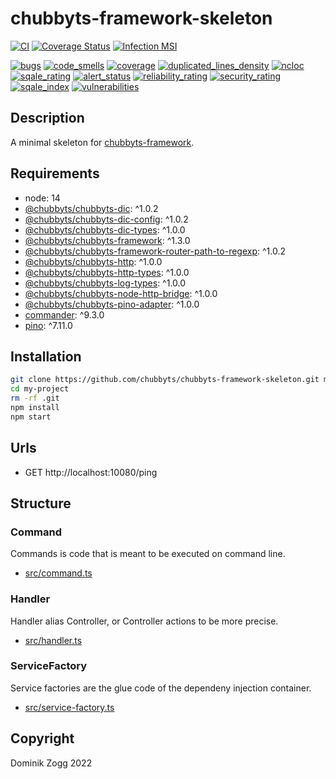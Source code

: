 # chubbyts-framework-skeleton

[![CI](https://github.com/chubbyts/chubbyts-framework-skeleton/workflows/CI/badge.svg?branch=master)](https://github.com/chubbyts/chubbyts-framework-skeleton/actions?query=workflow%3ACI)
[![Coverage Status](https://coveralls.io/repos/github/chubbyts/chubbyts-framework-skeleton/badge.svg?branch=master)](https://coveralls.io/github/chubbyts/chubbyts-framework-skeleton?branch=master)
[![Infection MSI](https://badge.stryker-mutator.io/github.com/chubbyts/chubbyts-framework-skeleton/master)](https://dashboard.stryker-mutator.io/reports/github.com/chubbyts/chubbyts-framework-skeleton/master)

[![bugs](https://sonarcloud.io/api/project_badges/measure?project=chubbyts_chubbyts-framework-skeleton&metric=bugs)](https://sonarcloud.io/dashboard?id=chubbyts_chubbyts-framework-skeleton)
[![code_smells](https://sonarcloud.io/api/project_badges/measure?project=chubbyts_chubbyts-framework-skeleton&metric=code_smells)](https://sonarcloud.io/dashboard?id=chubbyts_chubbyts-framework-skeleton)
[![coverage](https://sonarcloud.io/api/project_badges/measure?project=chubbyts_chubbyts-framework-skeleton&metric=coverage)](https://sonarcloud.io/dashboard?id=chubbyts_chubbyts-framework-skeleton)
[![duplicated_lines_density](https://sonarcloud.io/api/project_badges/measure?project=chubbyts_chubbyts-framework-skeleton&metric=duplicated_lines_density)](https://sonarcloud.io/dashboard?id=chubbyts_chubbyts-framework-skeleton)
[![ncloc](https://sonarcloud.io/api/project_badges/measure?project=chubbyts_chubbyts-framework-skeleton&metric=ncloc)](https://sonarcloud.io/dashboard?id=chubbyts_chubbyts-framework-skeleton)
[![sqale_rating](https://sonarcloud.io/api/project_badges/measure?project=chubbyts_chubbyts-framework-skeleton&metric=sqale_rating)](https://sonarcloud.io/dashboard?id=chubbyts_chubbyts-framework-skeleton)
[![alert_status](https://sonarcloud.io/api/project_badges/measure?project=chubbyts_chubbyts-framework-skeleton&metric=alert_status)](https://sonarcloud.io/dashboard?id=chubbyts_chubbyts-framework-skeleton)
[![reliability_rating](https://sonarcloud.io/api/project_badges/measure?project=chubbyts_chubbyts-framework-skeleton&metric=reliability_rating)](https://sonarcloud.io/dashboard?id=chubbyts_chubbyts-framework-skeleton)
[![security_rating](https://sonarcloud.io/api/project_badges/measure?project=chubbyts_chubbyts-framework-skeleton&metric=security_rating)](https://sonarcloud.io/dashboard?id=chubbyts_chubbyts-framework-skeleton)
[![sqale_index](https://sonarcloud.io/api/project_badges/measure?project=chubbyts_chubbyts-framework-skeleton&metric=sqale_index)](https://sonarcloud.io/dashboard?id=chubbyts_chubbyts-framework-skeleton)
[![vulnerabilities](https://sonarcloud.io/api/project_badges/measure?project=chubbyts_chubbyts-framework-skeleton&metric=vulnerabilities)](https://sonarcloud.io/dashboard?id=chubbyts_chubbyts-framework-skeleton)

## Description

A minimal skeleton for [chubbyts-framework][5].

## Requirements

 * node: 14
 * [@chubbyts/chubbyts-dic][2]: ^1.0.2
 * [@chubbyts/chubbyts-dic-config][3]: ^1.0.2
 * [@chubbyts/chubbyts-dic-types][4]: ^1.0.0
 * [@chubbyts/chubbyts-framework][5]: ^1.3.0
 * [@chubbyts/chubbyts-framework-router-path-to-regexp][6]: ^1.0.2
 * [@chubbyts/chubbyts-http][7]: ^1.0.0
 * [@chubbyts/chubbyts-http-types][8]: ^1.0.0
 * [@chubbyts/chubbyts-log-types][9]: ^1.0.0
 * [@chubbyts/chubbyts-node-http-bridge][10]: ^1.0.0
 * [@chubbyts/chubbyts-pino-adapter][11]: ^1.0.0
 * [commander][12]: ^9.3.0
 * [pino][13]: ^7.11.0

## Installation

```sh
git clone https://github.com/chubbyts/chubbyts-framework-skeleton.git my-project
cd my-project
rm -rf .git
npm install
npm start
```

## Urls

* GET http://localhost:10080/ping
## Structure

### Command

Commands is code that is meant to be executed on command line.

 * [src/command.ts][20]

### Handler

Handler alias Controller, or Controller actions to be more precise.

 * [src/handler.ts][21]

### ServiceFactory

Service factories are the glue code of the dependeny injection container.

 * [src/service-factory.ts][22]

## Copyright

Dominik Zogg 2022

[1]: https://www.npmjs.com/package/@chubbyts/chubbyts-framework-skeleton
[2]: https://www.npmjs.com/package/@chubbyts/chubbyts-dic
[3]: https://www.npmjs.com/package/@chubbyts/chubbyts-dic-config
[4]: https://www.npmjs.com/package/@chubbyts/chubbyts-dic-types
[5]: https://www.npmjs.com/package/@chubbyts/chubbyts-framework
[6]: https://www.npmjs.com/package/@chubbyts/chubbyts-framework-router-path-to-regexp
[7]: https://www.npmjs.com/package/@chubbyts/chubbyts-http
[8]: https://www.npmjs.com/package/@chubbyts/chubbyts-http-types
[9]: https://www.npmjs.com/package/@chubbyts/chubbyts-log-types
[10]: https://www.npmjs.com/package/@chubbyts/chubbyts-node-http-bridge
[11]: https://www.npmjs.com/package/@chubbyts/chubbyts-pino-adapter
[12]: https://www.npmjs.com/package/commander
[13]: https://www.npmjs.com/package/pino

[20]: src/command.ts
[21]: src/handler.ts
[22]: src/service-factory.ts
